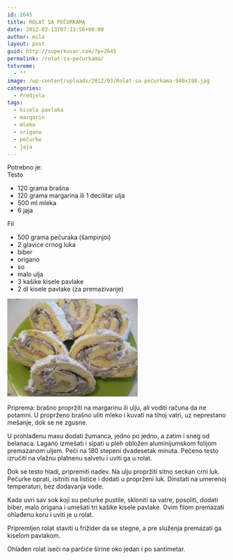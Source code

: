 ```yaml
---
id: 2645
title: ROLAT SA PEČURKAMA
date: 2012-03-13T07:13:56+00:00
author: mila
layout: post
guid: http://superkuvar.com/?p=2645
permalink: /rolat-sa-pečurkama/
totvreme:
  - ""
image: /wp-content/uploads/2012/03/Rolat-sa-pečurkama-940x198.jpg
categories:
  - Predjela
tags:
  - kisela pavlaka
  - margarin
  - mleko
  - origano
  - pečurke
  - jaja
---
```

Potrebno je:  
Testo

  * 120 grama brašna
  * 120 grama margarina ili 1 decilitar ulja
  * 500 ml mleka
  * 6 jaja

Fil

  * 500 grama pečuraka (šampinjoi)
  * 2 glavice crnog luka
  * biber
  * origano
  * so
  * malo ulja
  * 3 kašike kisele pavlake
  * 2 dl kisele pavlake (za premazivanje)

<img class="alignnone size-medium wp-image-2646" title="Rolat sa pečurkama" src="/wp-content/uploads/2012/03/Rolat-sa-pečurkama-300x225.jpg" alt="" width="300" height="225" /> 

Priprema: brašno propržiti na margarinu ili ulju, ali voditi računa da ne potamni. U proprženo brašno uliti mleko i kuvati na tihoj vatri, uz neprestano mešanje, dok se ne zgusne.

U prohlađenu masu dodati žumanca, jedno po jedno, a zatim i sneg od belanaca. Lagano izmešati i sipati u pleh obložen aluminijumskom folijom premazanom uljem. Peći na 180 stepeni dvadesetak minuta. Pečeno testo izručiti na vlažnu platnenu salvetu i uviti ga u rolat.

Dok se testo hladi, pripremiti nadev. Na ulju propržiti sitno seckan crni luk. Pečurke oprati, isitniti na listiće i dodati u proprženi luk. Dinstati na umerenoj temperaturi, bez dodavanja vode.

Kada uvri sav sok koji su pečurke pustile, skloniti sa vatre, posoliti, dodati biber, malo origana i umešati tri kašike kisele pavlake. Ovim filom premazati ohlađenu koru i uviti je u rolat.

Pripremljen rolat staviti u frižider da se stegne, a pre služenja premazati ga kiselom pavlakom.

Ohlađen rolat iseći na parčiće širine oko jedan i po santimetar.